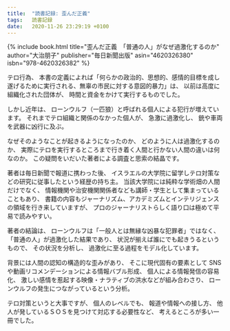 ```yaml
---
title:  "読書記録: 歪んだ正義"
tags:	読書記録
date:	2020-11-26 23:29:19 +0100
---
```

{% include book.html
    title="歪んだ正義　「普通の人」がなぜ過激化するのか"
    author="大治朋子"
    publisher="毎日新聞出版"
    asin="4620326380"
    isbn="978-4620326382"
    %}

テロ行為、
本書の定義によれば「何らかの政治的、思想的、感情的目標を成し遂げるために実行される、無辜の市民に対する意図的暴力」は、
以前は高度に組織化された団体が、
時間と資金をかけて実行するものでした。

しかし近年は、
ローンウルフ（一匹狼）と呼ばれる個人による犯行が増えています。
それまでテロ組織と関係のなかった個人が、
急激に過激化し、
銃や車両を武器に凶行に及ぶ。

なぜそのようなことが起きるようになったのか、
どのように人は過激化するのか、
実際にテロを実行するところまで行き着く人間と行かない人間の違いは何なのか。
この疑問をいだいた著者による調査と思索の結晶です。

著者は毎日新聞で報道に携わった後、
イスラエルの大学院に留学しテロ対策などの研究に従事したという経歴の持ち主。
当該大学院には純粋な学術畑の人間だけでなく、
情報機関や治安機関関係者なども講師・学生として集まっていることもあり、
書籍の内容もジャーナリズム、アカデミズムとインテリジェンスの領域を行き来していますが、
プロのジャーナリストらしく語り口は極めて平易で読みやすい。

著者の結論は、
ローンウルフは「一般人とは無縁な凶暴な犯罪者」ではなく、
「普通の人」が過激化した結果であり、
状況が揃えば誰にでも起きうるというもので、
その状況を分析し、
過激化に至る過程をモデル化しています。

背景には人間の認知の構造的な歪みがあり、
そこに現代固有の要素として SNS や動画リコメンデーションによる情報バブル形成、
個人による情報発信の容易化、
激しい感情を惹起する映像・ナラティブの洪水などが組み合わさり、
ローンウルフの発生につながっているという分析。

テロ対策というと大事ですが、
個人のレベルでも、
報道や情報への接し方、
他人が発しているＳＯＳを見つけて対応する必要性など、
考えるところが多い一冊でした。